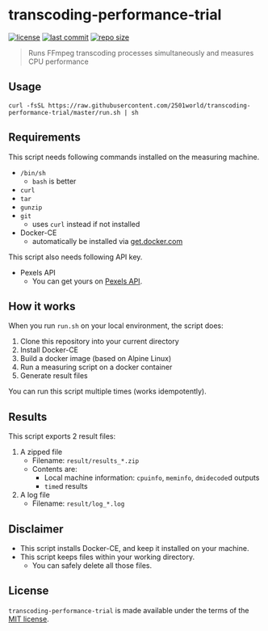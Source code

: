 # transcoding-performance-trial

[![license](https://img.shields.io/github/license/2501world/transcoding-performance-trial.svg?style=flat-square)](LICENSE)
[![last commit](https://img.shields.io/github/last-commit/2501world/transcoding-performance-trial.svg?style=flat-square)](https://github.com/2501world/transcoding-performance-trial/commits/master)
[![repo size](https://img.shields.io/github/repo-size/2501world/transcoding-performance-trial.svg?style=flat-square)](https://github.com/2501world/transcoding-performance-trial/archive/master.zip)

> Runs FFmpeg transcoding processes simultaneously and measures CPU performance

## Usage

```shell
curl -fsSL https://raw.githubusercontent.com/2501world/transcoding-performance-trial/master/run.sh | sh
```

## Requirements

This script needs following commands installed on the measuring machine.

* `/bin/sh`
  - `bash` is better
* `curl`
* `tar`
* `gunzip`
* `git`
  - uses `curl` instead if not installed
* Docker-CE
  - automatically be installed via [get.docker.com]

This script also needs following API key.

* Pexels API
  * You can get yours on [Pexels API].

## How it works

When you run `run.sh` on your local environment, the script does:

1. Clone this repository into your current directory
2. Install Docker-CE
3. Build a docker image (based on Alpine Linux)
4. Run a measuring script on a docker container
5. Generate result files

You can run this script multiple times (works idempotently).

## Results

This script exports 2 result files:

1. A zipped file
    - Filename: `result/results_*.zip`
    - Contents are:
      + Local machine information: `cpuinfo`, `meminfo`, `dmidecode`d outputs
      + `time`d results
2. A log file
    - Filename: `result/log_*.log`

## Disclaimer

* This script installs Docker-CE, and keep it installed on your machine.
* This script keeps files within your working directory.
  - You can safely delete all those files.

## License

`transcoding-performance-trial` is made available under the terms of the [MIT license].

[get.docker.com]:http://get.docker.com
[Pexels API]:https://www.pexels.com/api/new
[MIT license]:LICENSE
